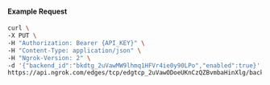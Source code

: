 <!-- Code generated for API Clients. DO NOT EDIT. -->

#### Example Request

```bash
curl \
-X PUT \
-H "Authorization: Bearer {API_KEY}" \
-H "Content-Type: application/json" \
-H "Ngrok-Version: 2" \
-d '{"backend_id":"bkdtg_2uVawMW9lhmq1HFVr4ie0y90LPo","enabled":true}' \
https://api.ngrok.com/edges/tcp/edgtcp_2uVawODoeUKnCzQZBvmbaHinXlg/backend
```
